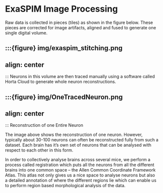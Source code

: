 # ExaSPIM Image Processing

Raw data is collected in pieces (tiles) as shown in the figure below. These pieces are corrected for image artifacts, aligned and fused to generate one single digital volume. 

:::{figure} img/exaspim_stitching.png
---
align: center
---
:::
Neurons in this volume are then traced manually using a software called Horta Cloud to generate whole neuron reconstructions.  

:::{figure} img/OneTracedNeuron.png
---
align: center
---
:::
Reconstruction of one Entire Neuron 

The image above shows the reconstruction of one neuron. However, typically about 30-100 neurons can often be reconstructed fully from such a dataset. Each brain has it’s own set of neurons that can be analysed with respect to each other in this form. 

In order to collectively analyse brains across several mice, we perform a process called registration which puts all the neurons from all the different brains into one common space – the Allen Common Coordinate Framework Atlas. This atlas not only gives us a nice space to analyse neurons but also a detailed annotation of where the different regions lie which can enable us to perform region based morphological analysis of the data.

 
